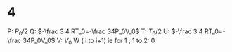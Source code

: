 # 4

P: $P_0/2$
Q: $-\frac 3 4 RT_0=-\frac 34P_0V_0$
T: $T_0/2$
U: $-\frac 3 4 RT_0=-\frac 34P_0V_0$
V: $V_0$
W ( i to i+1) ie for 1 , 1 to 2: $0$